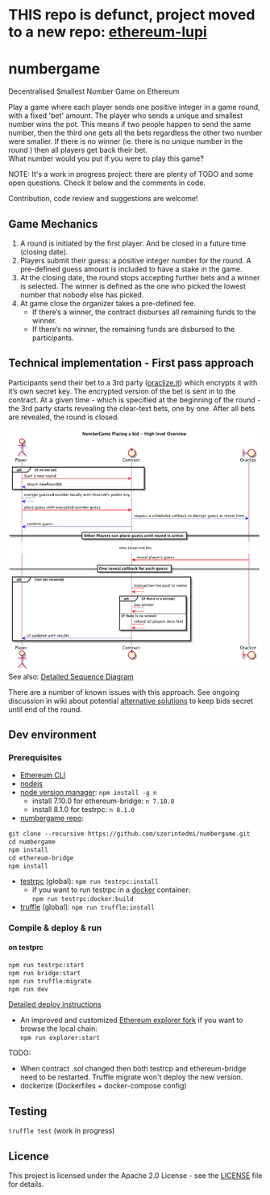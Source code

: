 # THIS repo is defunct, project moved to a new repo: [ethereum-lupi](https://github.com/DecentLabs/ethereum-lupi)
# numbergame
Decentralised Smallest Number Game on Ethereum

Play a game where each player sends one positive integer in a game round, with a fixed 'bet' amount. The player who sends a unique and smallest number wins the pot. This means if two people happen to send the same number, then the third one gets all the bets regardless the other two number were smaller.
If there is no winner (ie. there is no unique number in the round ) then all players get back their bet.  
What number would you put if you were to play this game?

NOTE: It's a work in progress project: there are plenty of TODO and some open questions. Check it below and the comments in code.

Contribution, code review and suggestions are welcome!

## Game Mechanics
1. A round is initiated by the first player. And be closed in a future time (closing date).
1. Players submit their guess: a positive integer number for the round. A pre-defined guess amount is included to have a stake in the game.
1. At the closing date, the round stops accepting further bets and a winner is selected. The winner is defined as the one who picked the lowest number that nobody else has picked.
1. At game close the organizer takes a pre-defined fee.
   * If there’s a winner, the contract disburses all remaining funds to the winner.
   * If there’s no winner, the remaining funds are disbursed to the participants.

## Technical implementation - First pass approach
Participants send their bet to a 3rd party ([oraclize.it](http://www.oraclize.it/)) which encrypts it with it’s own secret key. The encrypted version of the bet is sent in to the contract. At a given time  - which is specified at the beginning of the round - the 3rd party starts revealing the clear-text bets, one by one. After all bets are revealed, the round is closed.

![OverView diagram](docs/numberGame_OverViewDiagram.png)
See also: [Detailed Sequence Diagram](docs/numberGame_sequenceDiagram.png)

There are a number of known issues with this approach. See ongoing discussion in wiki about potential [alternative solutions](https://github.com/szerintedmi/numbergame/wiki/Alternative-approaches) to keep bids secret until end of the round.

## Dev environment
### Prerequisites
* [Ethereum CLI](https://www.ethereum.org/cli)
* [nodejs](https://nodejs.org/en/download/)
* [node version manager](https://github.com/tj/n): `npm install -g n`
  * install 7.10.0 for ethereum-bridge: `n 7.10.0`
  * install 8.1.0 for testrpc:  `n 8.1.0`
* [numbergame repo](https://github.com/szerintedmi/numbergame):
```
git clone --recursive https://github.com/szerintedmi/numbergame.git
cd numbergame
npm install
cd ethereum-bridge
npm install
```
* [testrpc](https://github.com/ethereumjs/testrpc) (global): `npm run testrpc:install`
  * if you want to run testrpc in a [docker](https://store.docker.com/search?type=edition&offering=community) container:  
`npm run testrpc:docker:build`
* [truffle](http://truffleframework.com/docs/getting_started/installation) (global): `npm run truffle:install`

### Compile & deploy & run
#### on testprc
```
npm run testrpc:start
npm run bridge:start
npm run truffle:migrate
npm run dev
```
[Detailed deploy instructions](docs/deploy.md)

* An improved and customized [Ethereum explorer fork](https://github.com/szerintedmi/explorer) if you want to browse the local chain:  
`npm run explorer:start`

TODO:
 * When contract .sol changed then both testrcp and ethereum-bridge need to be restarted. Truffle migrate won't deploy the new version.
 * dockerize (Dockerfiles + docker-compose config)

## Testing
`truffle test` (work in progress)

## Licence
This project is licensed under the Apache 2.0 License - see the [LICENSE](LICENSE) file for details.
